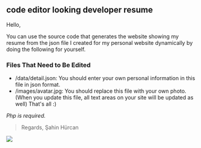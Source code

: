 ## code editor looking developer resume

Hello,

You can use the source code that generates the website showing my resume from the json file I created for my personal website dynamically by doing the following for yourself.

### Files That Need to Be Edited

*   /data/detail.json: You should enter your own personal information in this file in json format.
*   /images/avatar.jpg: You should replace this file with your own photo. (When you update this file, all text areas on your site will be updated as well) That's all :)

_Php is required._

> Regards, Şahin Hürcan

![](https://33333.cdn.cke-cs.com/kSW7V9NHUXugvhoQeFaf/images/4664aa2af6765365822ab6eb56650ff11947c2698910e965.png)
